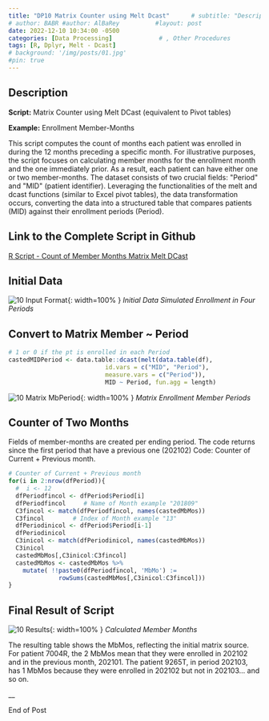 ```yaml
---
title: "DP10 Matrix Counter using Melt Dcast"      # subtitle: "Description of R Scripts for data processing."
# author: BABR #author: AlBaRey          #layout: post
date: 2022-12-10 10:34:00 -0500
categories: [Data Processing]             # , Other Procedures
tags: [R, Dplyr, Melt - Dcast]
# background: '/img/posts/01.jpg'
#pin: true
---
```


## Description 

**Script:** Matrix Counter using Melt DCast (equivalent to Pivot tables)

**Example:** Enrollment Member-Months

This script computes the count of months each patient was enrolled in during the 12 months preceding a specific month. For illustrative purposes, the script focuses on calculating member months for the enrollment month and the one immediately prior. As a result, each patient can have either one or two member-months. The dataset consists of two crucial fields: "Period" and "MID" (patient identifier). Leveraging the functionalities of the melt and dcast functions (similar to Excel pivot tables), the data transformation occurs, converting the data into a structured table that compares patients (MID) against their enrollment periods (Period).



## Link to the Complete Script in Github

[R Script - Count of Member Months Matrix Melt DCast](https://github.com/albarey33/Data_Analysis_R/blob/main/10%20Count%20of%20Member%20Months%20Matrix%20Melt%20DCast%20.R)


## Initial Data
![10 Input Format](/images/DataProcess/10_Initial_Data_Simulated_Enrollment_in_Four_Periods.PNG){: width=100% }
_Initial Data Simulated Enrollment in Four Periods_

## Convert to Matrix Member ~ Period
```R
# 1 or 0 if the pt is enrolled in each Period
castedMIDPeriod <- data.table::dcast(melt(data.table(df), 
                           id.vars = c("MID", "Period"), 
                           measure.vars = c("Period")),
                           MID ~ Period, fun.agg = length)
```
![10 Matrix MbPeriod](/images/DataProcess/10_Matrix_Enrollment_Member_Periods.PNG){: width=100% }
_Matrix Enrollment Member Periods_

## Counter of Two Months
Fields of member-months are created per ending period. The code returns since the first period that have a previous one (202102) 
Code: Counter of Current + Previous month. 
```R
# Counter of Current + Previous month
for(i in 2:nrow(dfPeriod)){   
  #  i <- 12
  dfPeriodfincol <- dfPeriod$Period[i]
  dfPeriodfincol     # Name of Month example "201809"
  C3fincol <- match(dfPeriodfincol, names(castedMbMos))
  C3fincol        # Index of Month example "13"
  dfPeriodinicol <- dfPeriod$Period[i-1]
  dfPeriodinicol
  C3inicol <- match(dfPeriodinicol, names(castedMbMos))
  C3inicol
  castedMbMos[,C3inicol:C3fincol]
  castedMbMos <- castedMbMos %>% 
    mutate( !!paste0(dfPeriodfincol, 'MbMo') := 
              rowSums(castedMbMos[,C3inicol:C3fincol]))
}
```

## Final Result of Script

![10 Results](/images/DataProcess/10_Final_Results_Calculated_MemberMonths.PNG){: width=100% }   <!--# {: width="550" height="350" }-->
_Calculated Member Months_


The resulting table shows the MbMos, reflecting the initial matrix source. For patient 7004R, the 2 MbMos mean that they were enrolled in 202102 and in the previous month, 202101. The patient 9265T, in period 202103, has 1 MbMos because they were enrolled in 202102 but not in 202103... and so on.

__

End of Post



